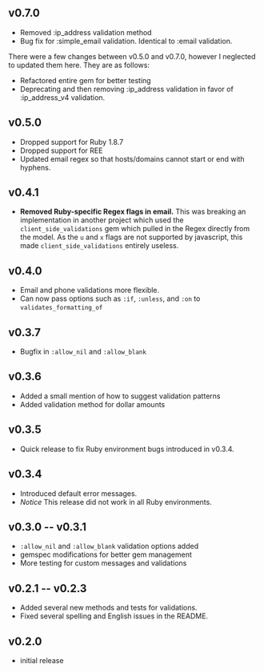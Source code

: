 ## v0.7.0

* Removed :ip_address validation method
* Bug fix for :simple_email validation. Identical to :email validation.

There were a few changes between v0.5.0 and v0.7.0, however I neglected to updated them here. They are as follows:

* Refactored entire gem for better testing
* Deprecating and then removing :ip_address validation in favor of :ip_address_v4 validation.

## v0.5.0
* Dropped support for Ruby 1.8.7
* Dropped support for REE
* Updated email regex so that hosts/domains cannot start or end with hyphens.

## v0.4.1
* __Removed Ruby-specific Regex flags in email.__ This was breaking an implementation in another project which used the `client_side_validations` gem which pulled in the Regex directly from the model. As the `u` and `x` flags are not supported by javascript, this made `client_side_validations` entirely useless.

## v0.4.0

* Email and phone validations more flexible.
* Can now pass options such as `:if`, `:unless`, and `:on` to `validates_formatting_of`

## v0.3.7

* Bugfix in `:allow_nil` and `:allow_blank`

## v0.3.6

* Added a small mention of how to suggest validation patterns
* Added validation method for dollar amounts

## v0.3.5

* Quick release to fix Ruby environment bugs introduced in v0.3.4.

## v0.3.4

* Introduced default error messages.
* *Notice* This release did not work in all Ruby environments.

## v0.3.0 -- v0.3.1

* `:allow_nil` and `:allow_blank` validation options added
* gemspec modifications for better gem management
* More testing for custom messages and validations

## v0.2.1 -- v0.2.3

* Added several new methods and tests for validations.
* Fixed several spelling and English issues in the README.

## v0.2.0

* initial release
